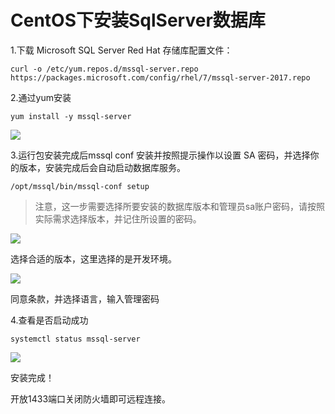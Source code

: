 # CentOS下安装SqlServer数据库

1.下载 Microsoft SQL Server Red Hat 存储库配置文件：

```
curl -o /etc/yum.repos.d/mssql-server.repo https://packages.microsoft.com/config/rhel/7/mssql-server-2017.repo
```

2.通过yum安装

```
yum install -y mssql-server
```

![](https://shirukai.gitee.io/images/201803301056_47.png)

3.运行包安装完成后mssql conf 安装并按照提示操作以设置 SA 密码，并选择你的版本，安装完成后会自动启动数据库服务。

```
/opt/mssql/bin/mssql-conf setup
```

> 注意，这一步需要选择所要安装的数据库版本和管理员sa账户密码，请按照实际需求选择版本，并记住所设置的密码。

![](https://shirukai.gitee.io/images/201803301057_398.png)

选择合适的版本，这里选择的是开发环境。

![](https://shirukai.gitee.io/images/201803301059_188.png)

同意条款，并选择语言，输入管理密码

4.查看是否启动成功

```
systemctl status mssql-server
```

![](https://shirukai.gitee.io/images/201803301100_955.png)

安装完成！

开放1433端口关闭防火墙即可远程连接。